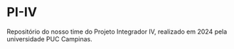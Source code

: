 # PI-IV
Repositório do nosso time do Projeto Integrador IV, realizado em 2024 pela universidade PUC Campinas.
